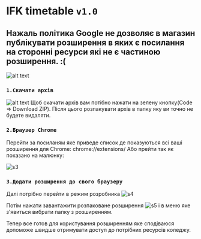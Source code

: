 # IFK timetable `v1.0`
## Нажаль політика Google не дозволяє в магазин публікувати розширення в яких є посилання на сторонні ресурси які не є частиною розширення. :(

![alt text](https://raw.githubusercontent.com/maxbutcher1/maxbutcher1.github.io/main/photoForExtension/screen.png)

### `1.Скачати архів`

![alt text](https://raw.githubusercontent.com/maxbutcher1/maxbutcher1.github.io/main/photoForExtension/s2.png)
Щоб скачати архів вам потібно нажати на зелену кнопку(Code => Download ZIP). Після цього розпакувати архів в папку яку ви точно не будете видаляти.

### `2.Браузер Chrome`

Перейти за посиланям яке приведе список де показуються всі ваші розширення для Chrome: chrome://extensions/
Або прейти так як показано на малюнку:

![s3](https://raw.githubusercontent.com/maxbutcher1/maxbutcher1.github.io/main/photoForExtension/s3.png)

### `3.Додати розширення до свого браузеру`

Далі потрібно перейти в режим розробника
![s4](https://raw.githubusercontent.com/maxbutcher1/maxbutcher1.github.io/main/photoForExtension/s4.png)

Потім нажати завантажити розпаковане розширення
![s5](https://raw.githubusercontent.com/maxbutcher1/maxbutcher1.github.io/main/photoForExtension/s5.png)
і в меню яке з'явиться вибрати папку з розширенням.

Тепер все готов для користування розширенням яке сподіваюся допоможе швидше отримувати доступ до потрібних ресурсів коледжу.
